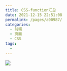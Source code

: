 ```yaml
---
title: CSS-function汇总
date: 2021-12-15 22:51:08
permalink: /pages/a90987/
categories:
  - 前端
  - 页面
  - CSS
tags:
  - 
---
```


![](https://cdn.jsdelivr.net/gh/xugaoyi/image_store/blog/20200512161232.jpg)